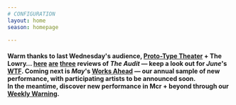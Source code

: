 ```yaml
---
# CONFIGURATION
layout: home
season: homepage

---
```

#### Warm thanks to last Wednesday's audience, [Proto-Type Theater](/current/2018-springsummer/proto-type) + The Lowry… <a href="http://www.thereviewshub.com/the-audit-the-lowry-salford" target="_blank">here</a> <a href="http://liveartalive.com/2018/03/02/the-audit-or-iceland-a-modern-myth" target="_blank">are</a> <a href="http://upstagedmanchester.com/2018/03/01/review-audit-lowry-salford/" target="_blank">three</a> reviews of *The Audit* — keep a look out for *June*'s <a href="http://www.thelowry.com/takearisk/take-a-risk-wtf-wednesday" target="_blank">WTF</a>. Coming next is *May*'s [Works Ahead](/hab/worksahead) — our annual sample of new performance, with participating artists to be announced soon. <br>In the meantime, discover new performance in Mcr + beyond through our <a href="http://wordofwarning.posthaven.com" target="_blank">Weekly Warning</a>.
